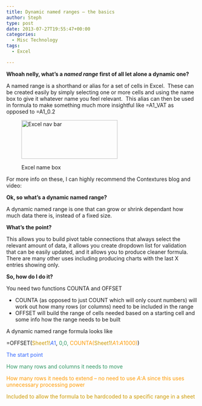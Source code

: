 ```yaml
---
title: Dynamic named ranges – the basics
author: Steph
type: post
date: 2013-07-27T19:55:47+00:00
categories:
  - Misc Technology
tags:
  - Excel

---
```

**Whoah nelly, what&#8217;s a _named range_ first of all let alone a dynamic one?**

A named range is a shorthand or alias for a set of cells in Excel.  These can be created easily by simply selecting one or more cells and using the name box to give it whatever name you feel relevant.  This alias can then be used in formula to make something much more insightful like =A1_VAT as opposed to =A1_0.2<figure id="attachment_58201" style="width: 254px" class="wp-caption alignnone">

[<img class="size-full wp-image-58201" alt="Excel nav bar" src="../img/2013-08-27-20_13_19-Microsoft-Excel-Book1_xkzrvi_calvkf.png" width="254" height="102" />][1]<figcaption class="wp-caption-text">Excel name box</figcaption></figure> 

For more info on these, I can highly recommend the Contextures blog and video:



**Ok, so what&#8217;s a dynamic named range?**

A dynamic named range is one that can grow or shrink dependant how much data there is, instead of a fixed size.

**What&#8217;s the point?**

This allows you to build pivot table connections that always select the relevant amount of data, it allows you create dropdown list for validation that can be easily updated, and it allows you to produce cleaner formula.  There are many other uses including producing charts with the last X entries showing only.

**So, how do I do it?**

You need two functions COUNTA and OFFSET

  * COUNTA (as opposed to just COUNT which will only count numbers) will work out how many rows (or columns) need to be included in the range
  * OFFSET will build the range of cells needed based on a starting cell and some info how the range needs to be built

A dynamic named range formula looks like

=OFFSET(<span style="color: #cc9900;">Sheet1!</span><span style="color: #3366ff;">$A$1</span>, <span style="color: #339966;">0,0,</span> <span style="color: #ff9900;">COUNTA(<span style="color: #cc9900;">Sheet1!</span>$A$1:$A$1000)</span>)

<span style="color: #3366ff;">The start point</span>

<span style="color: #339966;">How many rows and columns it needs to move</span>

<span style="color: #ff9900;">How many rows it needs to extend &#8211; no need to use $A:$A since this uses unnecessary processing power</span>

<span style="color: #cc9900;">Included to allow the formula to be hardcoded to a specific range in a sheet</span>

&nbsp;

&nbsp;

 [1]: ../img/2013-08-27-20_13_19-Microsoft-Excel-Book1_xkzrvi_calvkf.png